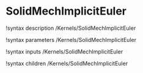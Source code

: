 <!-- MOOSE Documentation Stub: Remove this when content is added. -->

# SolidMechImplicitEuler
!syntax description /Kernels/SolidMechImplicitEuler

!syntax parameters /Kernels/SolidMechImplicitEuler

!syntax inputs /Kernels/SolidMechImplicitEuler

!syntax children /Kernels/SolidMechImplicitEuler
